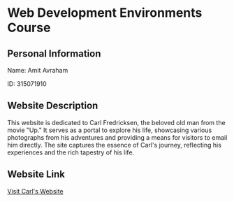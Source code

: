 # Web Development Environments Course

## Personal Information

Name: Amit Avraham

ID: 315071910

## Website Description

This website is dedicated to Carl Fredricksen, the beloved old man from the movie "Up." It serves as a portal to explore his life, showcasing various photographs from his adventures and providing a means for visitors to email him directly. The site captures the essence of Carl's journey, reflecting his experiences and the rich tapestry of his life.

## Website Link

[Visit Carl's Website](https://wed-2023.github.io/315071910/)
